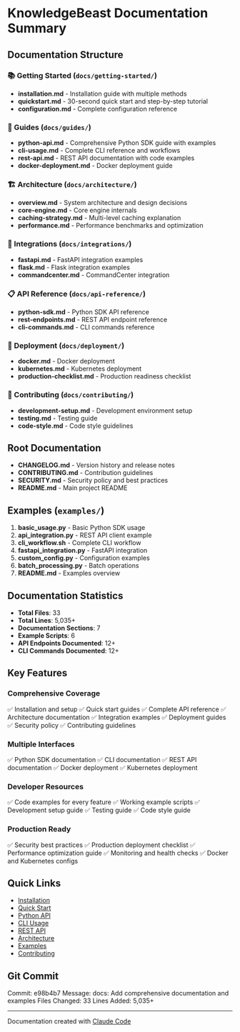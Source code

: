 # KnowledgeBeast Documentation Summary

## Documentation Structure

### 📚 Getting Started (`docs/getting-started/`)
- **installation.md** - Installation guide with multiple methods
- **quickstart.md** - 30-second quick start and step-by-step tutorial
- **configuration.md** - Complete configuration reference

### 📖 Guides (`docs/guides/`)
- **python-api.md** - Comprehensive Python SDK guide with examples
- **cli-usage.md** - Complete CLI reference and workflows
- **rest-api.md** - REST API documentation with code examples
- **docker-deployment.md** - Docker deployment guide

### 🏗️ Architecture (`docs/architecture/`)
- **overview.md** - System architecture and design decisions
- **core-engine.md** - Core engine internals
- **caching-strategy.md** - Multi-level caching explanation
- **performance.md** - Performance benchmarks and optimization

### 🔌 Integrations (`docs/integrations/`)
- **fastapi.md** - FastAPI integration examples
- **flask.md** - Flask integration examples
- **commandcenter.md** - CommandCenter integration

### 📋 API Reference (`docs/api-reference/`)
- **python-sdk.md** - Python SDK API reference
- **rest-endpoints.md** - REST API endpoint reference
- **cli-commands.md** - CLI commands reference

### 🚀 Deployment (`docs/deployment/`)
- **docker.md** - Docker deployment
- **kubernetes.md** - Kubernetes deployment
- **production-checklist.md** - Production readiness checklist

### 👥 Contributing (`docs/contributing/`)
- **development-setup.md** - Development environment setup
- **testing.md** - Testing guide
- **code-style.md** - Code style guidelines

## Root Documentation

- **CHANGELOG.md** - Version history and release notes
- **CONTRIBUTING.md** - Contribution guidelines
- **SECURITY.md** - Security policy and best practices
- **README.md** - Main project README

## Examples (`examples/`)

1. **basic_usage.py** - Basic Python SDK usage
2. **api_integration.py** - REST API client example
3. **cli_workflow.sh** - Complete CLI workflow
4. **fastapi_integration.py** - FastAPI integration
5. **custom_config.py** - Configuration examples
6. **batch_processing.py** - Batch operations
7. **README.md** - Examples overview

## Documentation Statistics

- **Total Files**: 33
- **Total Lines**: 5,035+
- **Documentation Sections**: 7
- **Example Scripts**: 6
- **API Endpoints Documented**: 12+
- **CLI Commands Documented**: 12+

## Key Features

### Comprehensive Coverage
✅ Installation and setup
✅ Quick start guides
✅ Complete API reference
✅ Architecture documentation
✅ Integration examples
✅ Deployment guides
✅ Security policy
✅ Contributing guidelines

### Multiple Interfaces
✅ Python SDK documentation
✅ CLI documentation
✅ REST API documentation
✅ Docker deployment
✅ Kubernetes deployment

### Developer Resources
✅ Code examples for every feature
✅ Working example scripts
✅ Development setup guide
✅ Testing guide
✅ Code style guide

### Production Ready
✅ Security best practices
✅ Production deployment checklist
✅ Performance optimization guide
✅ Monitoring and health checks
✅ Docker and Kubernetes configs

## Quick Links

- [Installation](docs/getting-started/installation.md)
- [Quick Start](docs/getting-started/quickstart.md)
- [Python API](docs/guides/python-api.md)
- [CLI Usage](docs/guides/cli-usage.md)
- [REST API](docs/guides/rest-api.md)
- [Architecture](docs/architecture/overview.md)
- [Examples](examples/README.md)
- [Contributing](CONTRIBUTING.md)

## Git Commit

Commit: e98b4b7
Message: docs: Add comprehensive documentation and examples
Files Changed: 33
Lines Added: 5,035+

---

Documentation created with [Claude Code](https://claude.com/claude-code)
